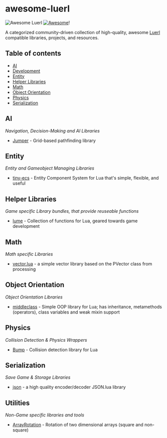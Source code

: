 # awesome-luerl
![Awesome Luerl](logo.png)
[![Awesome](https://cdn.rawgit.com/sindresorhus/awesome/d7305f38d29fed78fa85652e3a63e154dd8e8829/media/badge.svg)](https://github.com/sindresorhus/awesome)!

A categorized community-driven collection of high-quality, awesome [Luerl](http://luerl.org) compatible libraries, projects, and resources.

## Table of contents

* [AI](#ai)
* [Development](#development)
* [Entity](#entity)
* [Helper Libraries](#helper-libraries)
* [Math](#math)
* [Object Orientation](#object)
* [Physics](#physics)
* [Serialization](#serialization)

## AI
*Navigation, Decision-Making and AI Libraries*

* [Jumper](https://github.com/Yonaba/Jumper) - Grid-based pathfinding library

## Entity
*Entity and Gameobject Managing Libraries*

* [tiny-ecs](https://github.com/bakpakin/tiny-ecs) - Entity Component System for Lua that's simple, flexible, and useful

## <a name="helper"></a>Helper Libraries
*Game specific Library bundles, that provide reuseable functions*

* [lume](https://github.com/rxi/lume/) - Collection of functions for Lua, geared towards game development

## Math
*Math specific Libraries*

* [vector.lua](https://github.com/themousery/vector.lua) - a simple vector library based on the PVector class from processing

## <a name="object"></a>Object Orientation
*Object Orientation Libraries*

* [middleclass](https://github.com/kikito/middleclass) - Simple OOP library for Lua; has inheritance, metamethods (operators), class variables and weak mixin support

## Physics
*Collision Detection & Physics Wrappers*

* [Bump](https://github.com/kikito/bump.lua) - Collision detection library for Lua

## Serialization
*Save Game & Storage Libraries*

* [json](json) - a high quality encoder/decoder JSON.lua library

## Utilities
*Non-Game specific libraries and tools*

* [ArrayRotation](https://gist.github.com/rm-code/4118d4a97d8cde16952199d94b84ead0) - Rotation of two dimensional arrays (square and non-square)

